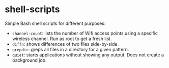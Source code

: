 # shell-scripts

Simple Bash shell scripts for different purposes:

* `channel-count`: lists the number of Wifi access points using a specific wireless channel. Run as root to get a fresh list.
* `diffn`: shows differences of two files side-by-side.
* `grepdir`: greps all files in a directory for a given pattern.
* `quiet`: starts applications without showing any output. Does not create a background job.

